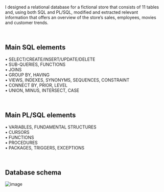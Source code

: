 I designed a relational database for a fictional store that consists of 11 tables and, using both SQL and PL/SQL, modified and extracted relevant information that offers an overview of the store’s sales, employees, movies and customer trends.

<br/>

## Main SQL elements
• SELECT/CREATE/INSERT/UPDATE/DELETE
<br/>
• SUB-QUERIES, FUNCTIONS
<br/>
• JOINS
<br/>
• GROUP BY, HAVING
<br/>
• VIEWS, INDEXES, SYNONYMS, SEQUENCES, CONSTRAINT
<br/>
• CONNECT BY, PRIOR, LEVEL
<br/>
• UNION, MINUS, INTERSECT, CASE

<br/>

## Main PL/SQL elements
• VARIABLES, FUNDAMENTAL STRUCTURES
<br/>
• CURSORS
<br/>
• FUNCTIONS
<br/>
• PROCEDURES
<br/>
• PACKAGES, TRIGGERS, EXCEPTIONS

<br/>

## Database schema
![image](https://user-images.githubusercontent.com/108352567/193427071-15f50e38-a08b-4b52-a492-5dbbfd4bbe40.png)

